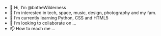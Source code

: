 - 👋 Hi, I’m @bntheWilderness
- 👀 I’m interested in tech, space, music, design, photography and my fam. 
- 🌱 I’m currently learning Python, CSS and HTML5
- 💞️ I’m looking to collaborate on ...
- 📫 How to reach me ...

<!---
bntheWilderness/bntheWilderness is a ✨ special ✨ repository because its `README.md` (this file) appears on your GitHub profile.
You can click the Preview link to take a look at your changes.
--->
